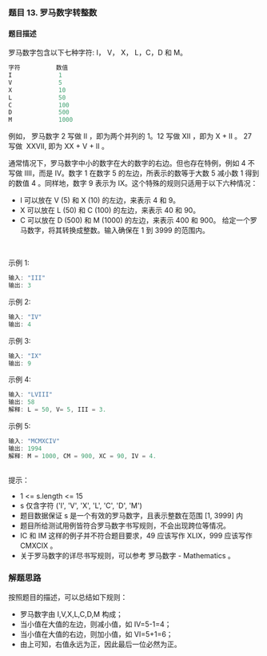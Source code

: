 ### 题目 13. 罗马数字转整数
#### 题目描述
罗马数字包含以下七种字符: I， V， X， L，C，D 和 M。

```js
字符          数值
I             1
V             5
X             10
L             50
C             100
D             500
M             1000
```
例如， 罗马数字 2 写做 II ，即为两个并列的 1。12 写做 XII ，即为 X + II 。 27 写做  XXVII, 即为 XX + V + II 。

通常情况下，罗马数字中小的数字在大的数字的右边。但也存在特例，例如 4 不写做 IIII，而是 IV。数字 1 在数字 5 的左边，所表示的数等于大数 5 减小数 1 得到的数值 4 。同样地，数字 9 表示为 IX。这个特殊的规则只适用于以下六种情况：

- I 可以放在 V (5) 和 X (10) 的左边，来表示 4 和 9。
- X 可以放在 L (50) 和 C (100) 的左边，来表示 40 和 90。 
- C 可以放在 D (500) 和 M (1000) 的左边，来表示 400 和 900。
给定一个罗马数字，将其转换成整数。输入确保在 1 到 3999 的范围内。

 

示例 1:

```js
输入: "III"
输出: 3
```
示例 2:

```js
输入: "IV"
输出: 4
```
示例 3:

```js
输入: "IX"
输出: 9
```
示例 4:

```js
输入: "LVIII"
输出: 58
解释: L = 50, V= 5, III = 3.
```
示例 5:

```js
输入: "MCMXCIV"
输出: 1994
解释: M = 1000, CM = 900, XC = 90, IV = 4.
 
```

提示：

- 1 <= s.length <= 15
- s 仅含字符 ('I', 'V', 'X', 'L', 'C', 'D', 'M')
- 题目数据保证 s 是一个有效的罗马数字，且表示整数在范围 [1, 3999] 内
- 题目所给测试用例皆符合罗马数字书写规则，不会出现跨位等情况。
- IC 和 IM 这样的例子并不符合题目要求，49 应该写作 XLIX，999 应该写作 CMXCIX 。
- 关于罗马数字的详尽书写规则，可以参考 罗马数字 - Mathematics 。

### 解题思路
按照题目的描述，可以总结如下规则：
- 罗马数字由 I,V,X,L,C,D,M 构成；
- 当小值在大值的左边，则减小值，如 IV=5-1=4；
- 当小值在大值的右边，则加小值，如 VI=5+1=6；
- 由上可知，右值永远为正，因此最后一位必然为正。
